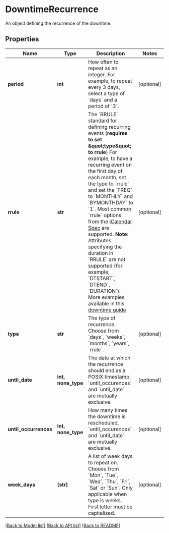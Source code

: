 # DowntimeRecurrence

An object defining the recurrence of the downtime.
## Properties
Name | Type | Description | Notes
------------ | ------------- | ------------- | -------------
**period** | **int** | How often to repeat as an integer. For example, to repeat every 3 days, select a type of &#x60;days&#x60; and a period of &#x60;3&#x60;. | [optional] 
**rrule** | **str** | The &#x60;RRULE&#x60; standard for defining recurring events (**requires to set \&quot;type\&quot; to rrule**) For example, to have a recurring event on the first day of each month, set the type to &#x60;rrule&#x60; and set the &#x60;FREQ&#x60; to &#x60;MONTHLY&#x60; and &#x60;BYMONTHDAY&#x60; to &#x60;1&#x60;. Most common &#x60;rrule&#x60; options from the [iCalendar Spec](https://tools.ietf.org/html/rfc5545) are supported.  **Note**: Attributes specifying the duration in &#x60;RRULE&#x60; are not supported (for example, &#x60;DTSTART&#x60;, &#x60;DTEND&#x60;, &#x60;DURATION&#x60;). More examples available in this [downtime guide](https://docs.datadoghq.com/monitors/guide/supress-alert-with-downtimes/?tab&#x3D;api) | [optional] 
**type** | **str** | The type of recurrence. Choose from &#x60;days&#x60;, &#x60;weeks&#x60;, &#x60;months&#x60;, &#x60;years&#x60;, &#x60;rrule&#x60;. | [optional] 
**until_date** | **int, none_type** | The date at which the recurrence should end as a POSIX timestamp. &#x60;until_occurences&#x60; and &#x60;until_date&#x60; are mutually exclusive. | [optional] 
**until_occurrences** | **int, none_type** | How many times the downtime is rescheduled. &#x60;until_occurences&#x60; and &#x60;until_date&#x60; are mutually exclusive. | [optional] 
**week_days** | **[str]** | A list of week days to repeat on. Choose from &#x60;Mon&#x60;, &#x60;Tue&#x60;, &#x60;Wed&#x60;, &#x60;Thu&#x60;, &#x60;Fri&#x60;, &#x60;Sat&#x60; or &#x60;Sun&#x60;. Only applicable when type is weeks. First letter must be capitalized. | [optional] 

[[Back to Model list]](README.md#documentation-for-models) [[Back to API list]](README.md#documentation-for-api-endpoints) [[Back to README]](README.md)


